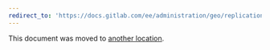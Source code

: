 ```yaml
---
redirect_to: 'https://docs.gitlab.com/ee/administration/geo/replication/database.md'
---
```


This document was moved to [another location](https://docs.gitlab.com/ee/administration/geo/replication/database.md).
